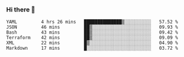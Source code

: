 ### Hi there 👋


<!--START_SECTION:waka-->

```text
YAML         4 hrs 26 mins   ██████████████▒░░░░░░░░░░   57.52 %
JSON         46 mins         ██▒░░░░░░░░░░░░░░░░░░░░░░   09.93 %
Bash         43 mins         ██▒░░░░░░░░░░░░░░░░░░░░░░   09.42 %
Terraform    42 mins         ██▒░░░░░░░░░░░░░░░░░░░░░░   09.09 %
XML          22 mins         █▒░░░░░░░░░░░░░░░░░░░░░░░   04.90 %
Markdown     17 mins         █░░░░░░░░░░░░░░░░░░░░░░░░   03.72 %
```

<!--END_SECTION:waka-->

<!--
**ssrahul96/ssrahul96** is a ✨ _special_ ✨ repository because its `README.md` (this file) appears on your GitHub profile.

Here are some ideas to get you started:

- 🔭 I’m currently working on ...
- 🌱 I’m currently learning ...
- 👯 I’m looking to collaborate on ...
- 🤔 I’m looking for help with ...
- 💬 Ask me about ...
- 📫 How to reach me: ...
- 😄 Pronouns: ...
- ⚡ Fun fact: ...
-->
